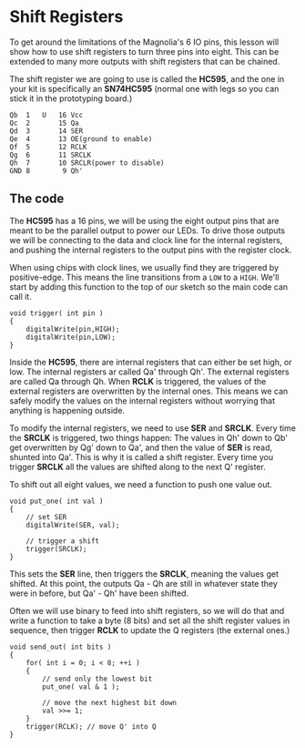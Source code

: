 # Shift Registers

To get around the limitations of the Magnolia's 6 IO pins, this lesson will show how to use shift registers to turn three pins into eight. This can be extended to many more outputs with shift registers that can be chained.

The shift register we are going to use is called the **HC595**, and the one in your kit is specifically an **SN74HC595** (normal one with legs so you can stick it in the prototyping board.)

    Qb  1   U   16 Vcc
    Qc  2       15 Qa
    Qd  3       14 SER
    Qe  4       13 OE(ground to enable)
    Qf  5       12 RCLK
    Qg  6       11 SRCLK
    Qh  7       10 SRCLR(power to disable)
    GND 8        9 Qh'

## The code

The **HC595** has a 16 pins, we will be using the eight output pins that are meant to be the parallel output to power our LEDs. To drive those outputs we will be connecting to the data and clock line for the internal registers, and pushing the internal registers to the output pins with the register clock.

When using chips with clock lines, we usually find they are triggered by positive-edge. This means the line transitions from a `LOW` to a `HIGH`. We'll start by adding this function to the top of our sketch so the main code can call it.

    void trigger( int pin )
    {
        digitalWrite(pin,HIGH);
        digitalWrite(pin,LOW);
    }

Inside the **HC595**, there are internal registers that can either be set high, or low. The internal registers ar called Qa' through Qh'. The external registers are called Qa through Qh. When **RCLK** is triggered, the values of the external registers are overwritten by the internal ones. This means we can safely modify the values on the internal registers without worrying that anything is happening outside.

To modify the internal registers, we need to use **SER** and **SRCLK**. Every time the **SRCLK** is triggered, two things happen: The values in Qh' down to Qb' get overwritten by Qg' down to Qa', and then the value of **SER** is read, shunted into Qa'. This is why it is called a shift register. Every time you trigger **SRCLK** all the values are shifted along to the next Q' register.

To shift out all eight values, we need a function to push one value out.

    void put_one( int val )
    {
        // set SER
        digitalWrite(SER, val);

        // trigger a shift
        trigger(SRCLK);
    }

This sets the **SER** line, then triggers the **SRCLK**, meaning the values get shifted. At this point, the outputs Qa - Qh are still in whatever state they were in before, but Qa' - Qh' have been shifted.

Often we will use binary to feed into shift registers, so we will do that and write a function to take a byte (8 bits) and set all the shift register values in sequence, then trigger **RCLK** to update the Q registers (the external ones.)

    void send_out( int bits )
    {
        for( int i = 0; i < 8; ++i )
        {
            // send only the lowest bit
            put_one( val & 1 );

            // move the next highest bit down
            val >>= 1;
        }
        trigger(RCLK); // move Q' into Q
    }
